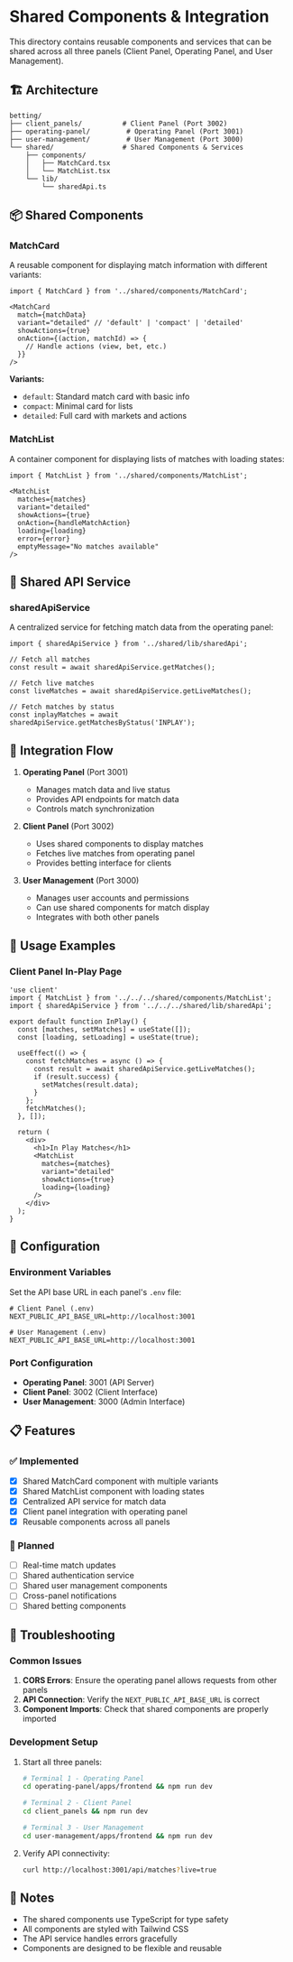 # Shared Components & Integration

This directory contains reusable components and services that can be shared across all three panels (Client Panel, Operating Panel, and User Management).

## 🏗️ Architecture

```
betting/
├── client_panels/          # Client Panel (Port 3002)
├── operating-panel/         # Operating Panel (Port 3001) 
├── user-management/         # User Management (Port 3000)
└── shared/                 # Shared Components & Services
    ├── components/
    │   ├── MatchCard.tsx
    │   └── MatchList.tsx
    └── lib/
        └── sharedApi.ts
```

## 📦 Shared Components

### MatchCard
A reusable component for displaying match information with different variants:

```tsx
import { MatchCard } from '../shared/components/MatchCard';

<MatchCard
  match={matchData}
  variant="detailed" // 'default' | 'compact' | 'detailed'
  showActions={true}
  onAction={(action, matchId) => {
    // Handle actions (view, bet, etc.)
  }}
/>
```

**Variants:**
- `default`: Standard match card with basic info
- `compact`: Minimal card for lists
- `detailed`: Full card with markets and actions

### MatchList
A container component for displaying lists of matches with loading states:

```tsx
import { MatchList } from '../shared/components/MatchList';

<MatchList
  matches={matches}
  variant="detailed"
  showActions={true}
  onAction={handleMatchAction}
  loading={loading}
  error={error}
  emptyMessage="No matches available"
/>
```

## 🔌 Shared API Service

### sharedApiService
A centralized service for fetching match data from the operating panel:

```tsx
import { sharedApiService } from '../shared/lib/sharedApi';

// Fetch all matches
const result = await sharedApiService.getMatches();

// Fetch live matches
const liveMatches = await sharedApiService.getLiveMatches();

// Fetch matches by status
const inplayMatches = await sharedApiService.getMatchesByStatus('INPLAY');
```

## 🔄 Integration Flow

1. **Operating Panel** (Port 3001)
   - Manages match data and live status
   - Provides API endpoints for match data
   - Controls match synchronization

2. **Client Panel** (Port 3002)
   - Uses shared components to display matches
   - Fetches live matches from operating panel
   - Provides betting interface for clients

3. **User Management** (Port 3000)
   - Manages user accounts and permissions
   - Can use shared components for match display
   - Integrates with both other panels

## 🚀 Usage Examples

### Client Panel In-Play Page
```tsx
'use client'
import { MatchList } from '../../../shared/components/MatchList';
import { sharedApiService } from '../../../shared/lib/sharedApi';

export default function InPlay() {
  const [matches, setMatches] = useState([]);
  const [loading, setLoading] = useState(true);

  useEffect(() => {
    const fetchMatches = async () => {
      const result = await sharedApiService.getLiveMatches();
      if (result.success) {
        setMatches(result.data);
      }
    };
    fetchMatches();
  }, []);

  return (
    <div>
      <h1>In Play Matches</h1>
      <MatchList
        matches={matches}
        variant="detailed"
        showActions={true}
        loading={loading}
      />
    </div>
  );
}
```

## 🔧 Configuration

### Environment Variables
Set the API base URL in each panel's `.env` file:

```env
# Client Panel (.env)
NEXT_PUBLIC_API_BASE_URL=http://localhost:3001

# User Management (.env)  
NEXT_PUBLIC_API_BASE_URL=http://localhost:3001
```

### Port Configuration
- **Operating Panel**: 3001 (API Server)
- **Client Panel**: 3002 (Client Interface)
- **User Management**: 3000 (Admin Interface)

## 📋 Features

### ✅ Implemented
- [x] Shared MatchCard component with multiple variants
- [x] Shared MatchList component with loading states
- [x] Centralized API service for match data
- [x] Client panel integration with operating panel
- [x] Reusable components across all panels

### 🚧 Planned
- [ ] Real-time match updates
- [ ] Shared authentication service
- [ ] Shared user management components
- [ ] Cross-panel notifications
- [ ] Shared betting components

## 🐛 Troubleshooting

### Common Issues

1. **CORS Errors**: Ensure the operating panel allows requests from other panels
2. **API Connection**: Verify the `NEXT_PUBLIC_API_BASE_URL` is correct
3. **Component Imports**: Check that shared components are properly imported

### Development Setup

1. Start all three panels:
   ```bash
   # Terminal 1 - Operating Panel
   cd operating-panel/apps/frontend && npm run dev
   
   # Terminal 2 - Client Panel  
   cd client_panels && npm run dev
   
   # Terminal 3 - User Management
   cd user-management/apps/frontend && npm run dev
   ```

2. Verify API connectivity:
   ```bash
   curl http://localhost:3001/api/matches?live=true
   ```

## 📝 Notes

- The shared components use TypeScript for type safety
- All components are styled with Tailwind CSS
- The API service handles errors gracefully
- Components are designed to be flexible and reusable 
